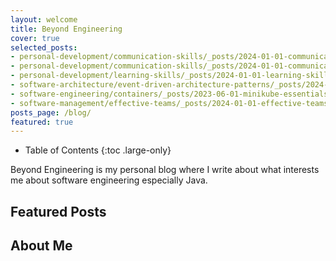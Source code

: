 ```yaml
---
layout: welcome
title: Beyond Engineering
cover: true
selected_posts:
- personal-development/communication-skills/_posts/2024-01-01-communication-skills-post-1.md
- personal-development/communication-skills/_posts/2024-01-01-communication-skills-post-2.md
- personal-development/learning-skills/_posts/2024-01-01-learning-skills-post-1.md
- software-architecture/event-driven-architecture-patterns/_posts/2024-01-01-ecst-post-1.md
- software-engineering/containers/_posts/2023-06-01-minikube-essentials-developer-guide.md
- software-management/effective-teams/_posts/2024-01-01-effective-teams-post-1.md
posts_page: /blog/
featured: true
---
```


- Table of Contents
{:toc .large-only}

Beyond Engineering is my personal blog where I write about what interests me about software engineering especially Java.

## Featured Posts
<!--posts-->

## About Me
<!--author-->